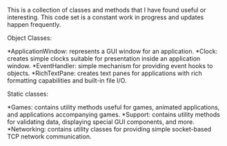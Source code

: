 This is a collection of classes and methods that I have found useful or interesting. This code set is a constant work in progress and updates happen frequently.

Object Classes:

*ApplicationWindow: represents a GUI window for an application.
*Clock: creates simple clocks suitable for presentation inside an application window.
*EventHandler: simple mechanism for providing event hooks to objects.
*RichTextPane: creates text panes for applications with rich formatting capabilities and built-in file I/O.

Static classes:

*Games: contains utility methods useful for games, animated applications, and applications accompanying games.
*Support: contains utility methods for validating data, displaying special GUI components, and more.
*Networking: contains utility classes for providing simple socket-based TCP network communication.